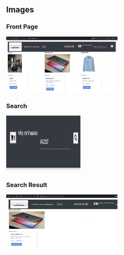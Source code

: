 ## Images


### Front Page


<img src="https://github.com/sainioan/Webshop/blob/main/images/front_page.jpg"  width="300" height="150">

### Search 


<img src="https://github.com/sainioan/Webshop/blob/main/images/search_by_code.jpg"  width="200" height="150">

### Search Result

<img src="https://github.com/sainioan/Webshop/blob/main/images/result_of_search.jpg"  width="300" height="150">


